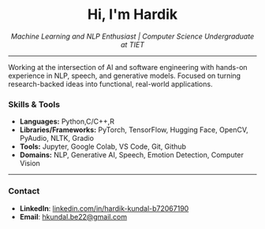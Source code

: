 <h1 align="center">Hi, I'm Hardik</h1>

<p align="center">
  <em>Machine Learning and NLP Enthusiast | Computer Science Undergraduate at TIET</em>
</p>

---

Working at the intersection of AI and software engineering with hands-on experience in NLP, speech, and generative models. Focused on turning research-backed ideas into functional, real-world applications.

### Skills & Tools
- **Languages:** Python,C/C++,R  
- **Libraries/Frameworks:** PyTorch, TensorFlow, Hugging Face, OpenCV, PyAudio, NLTK, Gradio  
- **Tools:** Jupyter, Google Colab, VS Code, Git, Github 
- **Domains:** NLP, Generative AI, Speech, Emotion Detection, Computer Vision
  
---
### Contact
- **LinkedIn**: [linkedin.com/in/hardik-kundal-b72067190](https://www.linkedin.com/in/hardik-kundal-b72067190)  
- **Email**: hkundal.be22@gmail.com  

